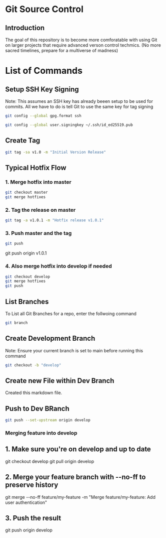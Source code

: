 # Git Source Control
## Introduction
The goal of this repository is to become more comforatable with using Git on larger projects that require advanced verson control techmics. (No more sacred timelines, prepare for a multiverse of madness)

# List of Commands
## Setup SSH Key Signing
Note: This assumes an SSH key has already beeen setup to be used for commits. All we have to do is tell Git to use the same key for tag signing

```bash
git config --global gpg.format ssh
```

```bash
git config --global user.signingkey ~/.ssh/id_ed25519.pub
```


## Create Tag
```bash
git tag -sa v1.0 -m "Initial Version Release"
```


## Typical Hotfix Flow
### 1. Merge hotfix into master
```bash
git checkout master
git merge hotfixes
```

### 2. Tag the release on master
```bash
git tag -a v1.0.1 -m "Hotfix release v1.0.1"
```

### 3. Push master and the tag
```bash
git push
```
git push origin v1.0.1

### 4. Also merge hotfix into develop if needed
```bash
git checkout develop
git merge hotfixes
git push
```

## List Branches
To List all Git Branches for a repo, enter the follwoing command 
```bash
git branch
```

## Create Development Branch
Note: Ensure your current branch is set to main before running this command
<!-- Add the command here to set current branch to main regardless -->

```bash
git checkout -b "develop"
```

## Create new File within Dev Branch
Created this markdown file.

## Push to Dev BRanch
```bash
git push --set-upstream origin develop
```


### Merging feature into develop
## 1. Make sure you're on develop and up to date
git checkout develop
git pull origin develop

## 2. Merge your feature branch with --no-ff to preserve history
git merge --no-ff feature/my-feature -m "Merge feature/my-feature: Add user authentication"

## 3. Push the result
git push origin develop